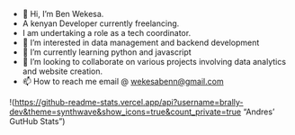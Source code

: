 - 👋 Hi, I’m Ben Wekesa.
-  A kenyan Developer currently freelancing.
-  I am undertaking a role as a tech coordinator.
- 👀 I’m interested in data management and backend development
- 🌱 I’m currently learning python and javascript
- 💞️ I’m looking to collaborate on various projects involving data analytics and website creation.
- 📫 How to reach me email @ wekesabenn@gmail.com

<!---
brally-dev/brally-dev is a ✨ special ✨ repository because its `README.md` (this file) appears on your GitHub profile.
You can click the Preview link to take a look at your changes.
--->

!(https://github-readme-stats.vercel.app/api?username=brally-dev&theme=synthwave&show_icons=true&count_private=true “Andres’ GutHub Stats”)
